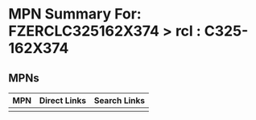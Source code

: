 



# MPN Summary For: FZERCLC325162X374 > rcl : C325-162X374

## MPNs
  

|MPN|Direct Links|Search Links|
| :--- | :--- | :--- |
||||
